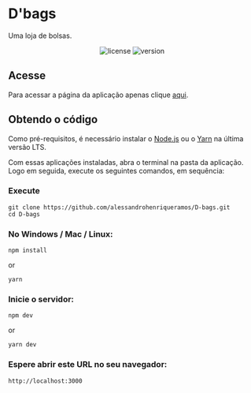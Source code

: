 # D'bags

Uma loja de bolsas.

<p align="center">
    <img src="https://img.shields.io/github/license/alessandrohenriqueramos/D-bags?color=000" alt="license"/>
    <img src="https://img.shields.io/github/package-json/v/alessandrohenriqueramos/D-bags?color=000" alt="version">
</p>

## Acesse

Para acessar a página da aplicação apenas clique [aqui](https://d-bags.vercel.app).

## Obtendo o código

Como pré-requisitos, é necessário instalar o [Node.js](https://nodejs.org/pt-br/download/) ou o [Yarn](https://classic.yarnpkg.com/en/docs/install) na última versão LTS.

Com essas aplicações instaladas, abra o terminal na pasta da aplicação. Logo em seguida, execute os seguintes comandos, em sequência:

### Execute

```
git clone https://github.com/alessandrohenriqueramos/D-bags.git
cd D-bags
```

### No Windows / Mac / Linux:

```
npm install
```

or

```
yarn
```

### Inicie o servidor:

```
npm dev
```

or

```
yarn dev
```

### Espere abrir este URL no seu navegador:

```
http://localhost:3000
```
